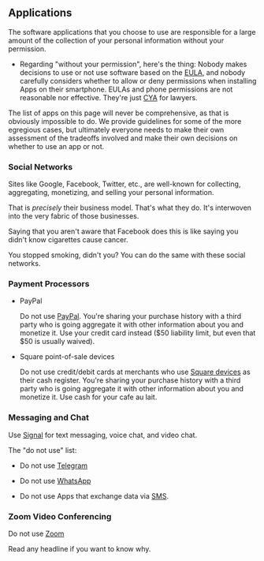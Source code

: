 ## Applications

The software applications that you choose to use are responsible for a large amount of the collection of your personal information without your permission.

* Regarding "without your permission", here's the thing:  Nobody makes decisions to use or not use software based on the [EULA](https://en.wikipedia.org/wiki/End-user_license_agreement), and nobody carefully considers whether to allow or deny permissions when installing Apps on their smartphone.  EULAs and phone permissions are not reasonable nor effective.  They're just [CYA](https://en.wikipedia.org/wiki/Cover_your_ass) for lawyers.

The list of apps on this page will never be comprehensive, as that is obviously impossible to do.  We provide guidelines for some of the more egregious cases, but ultimately everyone needs to make their own assessment of the tradeoffs involved and make their own decisions on whether to use an app or not.

### Social Networks

Sites like Google, Facebook, Twitter, etc., are well-known for collecting, aggregating, monetizing, and selling your personal information.

That is _precisely_ their business model.  That's what they do.  It's interwoven into the very fabric of those businesses.

Saying that you aren't aware that Facebook does this is like saying you didn't know cigarettes cause cancer.

You stopped smoking, didn't you?  You can do the same with these social networks.

### Payment Processors

* PayPal

    Do not use [PayPal](https://en.wikipedia.org/wiki/PayPal).  You're sharing your purchase history with a third party who is going aggregate it with other information about you and monetize it.  Use your credit card instead ($50 liability limit, but even that $50 is usually waived).

* Square point-of-sale devices

    Do not use credit/debit cards at merchants who use [Square devices](https://en.wikipedia.org/wiki/Square,_Inc.) as their cash register.  You're sharing your purchase history with a third party who is going aggregate it with other information about you and monetize it.  Use cash for your cafe au lait.

### Messaging and Chat

Use [Signal](https://www.signal.org/) for text messaging, voice chat, and video chat.

The "do not use" list:

* Do not use [Telegram](https://en.wikipedia.org/wiki/Telegram_(software))

* Do not use [WhatsApp](https://en.wikipedia.org/wiki/WhatsApp)

* Do not use Apps that exchange data via [SMS](https://en.wikipedia.org/wiki/SMS).

### Zoom Video Conferencing

Do not use [Zoom](https://en.wikipedia.org/wiki/Zoom_Video_Communications)

Read any headline if you want to know why.
